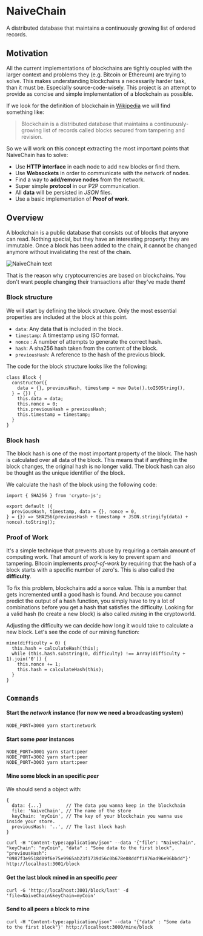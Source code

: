 # NaiveChain
A distributed database that maintains a continuously growing list of ordered records.

## Motivation
All the current implementations of blockchains are tightly coupled with the larger context and problems they (e.g. Bitcoin or Ethereum) are trying to solve. This makes understanding blockchains a necessarily harder task, than it must be. Especially source-code-wisely. This project is an attempt to provide as concise and simple implementation of a blockchain as possible.

If we look for the definition of blockchain in [Wikipedia](https://en.wikipedia.org/wiki/Blockchain_(database)) we will find something like:

> Blockchain is a distributed database that maintains a continuously-growing list of records called blocks secured from tampering and revision.

So we will work on this concept extracting the most important points that NaiveChain has to solve:

* Use **HTTP interface** in each node to add new blocks or find them.
* Use **Websockets** in order to communicate with the network of nodes.
* Find a way to **add/remove nodes** from the network.
* Super simple **protocol** in our P2P communication.
* All **data** will be persisted in *JSON* files.
* Use a basic implementation of **Proof of work**.


## Overview
A blockchain is a public database that consists out of blocks that anyone can read. Nothing special, but they have an interesting property: they are immutable. Once a block has been added to the chain, it cannot be changed anymore without invalidating the rest of the chain.

![NaiveChain text](https://i.imgur.com/N3szdY7.png)

That is the reason why cryptocurrencies are based on blockchains. You don't want people changing their transactions after they've made them!


### Block structure

We will start by defining the block structure. Only the most essential properties are included at the block at this point.

* `data`: Any data that is included in the block.
* `timestamp`: A timestamp using ISO format.
* `nonce` : A number of attempts to generate the correct hash.
* `hash`: A sha256 hash taken from the content of the block.
* `previousHash`: A reference to the hash of the previous block.

The code for the block structure looks like the following:

```
class Block {
  constructor({
    data = {}, previousHash, timestamp = new Date().toISOString(),
  } = {}) {
    this.data = data;
    this.nonce = 0;
    this.previousHash = previousHash;
    this.timestamp = timestamp;
  }
}
```

### Block hash
The block hash is one of the most important property of the block. The hash is calculated over all data of the block. This means that if anything in the block changes, the original hash is no longer valid. The block hash can also be thought as the unique identifier of the block.

We calculate the hash of the block using the following code:

```
import { SHA256 } from 'crypto-js';

export default ({
  previousHash, timestamp, data = {}, nonce = 0,
} = {}) => SHA256(previousHash + timestamp + JSON.stringify(data) + nonce).toString();
```

### Proof of Work
It's a simple technique that prevents abuse by requiring a certain amount of computing work. That amount of work is key to prevent spam and tampering. Bitcoin implements *proof-of-work* by requiring that the hash of a block starts with a specific number of zero's. This is also called the **difficulty**.

To fix this problem, blockchains add a `nonce` value. This is a number that gets incremented until a good hash is found. And because you cannot predict the output of a hash function, you simply have to try a lot of combinations before you get a hash that satisfies the difficulty. Looking for a valid hash (to create a new block) is also called *mining* in the cryptoworld.

Adjusting the difficulty we can decide how long it would take to calculate a new block. Let's see the code of our mining function:

```
mine(difficulty = 0) {
  this.hash = calculateHash(this);
  while (this.hash.substring(0, difficulty) !== Array(difficulty + 1).join('0')) {
    this.nonce += 1;
    this.hash = calculateHash(this);
  }
}
```

## `Commands`

#### Start the *network* instance (for now we need a broadcasting system)
```
NODE_PORT=3000 yarn start:network
```

#### Start some *peer* instances
```
NODE_PORT=3001 yarn start:peer
NODE_PORT=3002 yarn start:peer
NODE_PORT=3003 yarn start:peer
```

#### Mine some block in an specific *peer*

We should send a object with:

```
{
  data: {...}         // The data you wanna keep in the blockchain
  file: 'NaiveChain', // The name of the store
  keyChain: 'myCoin', // The key of your blockchain you wanna use inside your store.
  previousHash: '..', // The last block hash
}
```

```
curl -H "Content-type:application/json" --data '{"file": "NaiveChain", "keyChain": "myCoin", "data" : "Some data to the first block", "previousHash": "0987f3e9518d09f6e75e9965ab23f1739d56c0b678e08ddff1876ad96e96bbdd"}' http://localhost:3001/block
```

#### Get the last block mined in an specific *peer*
```
curl -G 'http://localhost:3001/block/last' -d 'file=NaiveChain&keyChain=myCoin'
```

#### Send to all peers a block to mine
```
curl -H "Content-type:application/json" --data '{"data" : "Some data to the first block"}' http://localhost:3000/mine/block
```
